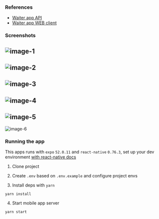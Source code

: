 ### References

- [Waiter app API](https://github.com/abnerpersio/waiter-backend)
- [Waiter app WEB client](https://github.com/abnerpersio/waiter-web)

### Screenshots

![image-1](./docs/images/image-1.png)
---
![image-2](./docs/images/image-2.png)
---
![image-3](./docs/images/image-3.png)
---
![image-4](./docs/images/image-4.png)
---
![image-5](./docs/images/image-5.png)
---
![image-6](./docs/images/image-6.png)


### Running the app

This apps runs with `expo` `52.0.11` and `react-native` `0.76.3`, set up your dev environment [with react-native docs](https://reactnative.dev/docs/0.76/set-up-your-environment)

1. Clone project

2. Create `.env` based on `.env.example` and configure project envs

3. Install deps with `yarn`

```
yarn install
```

4. Start mobile app server

```
yarn start
```
